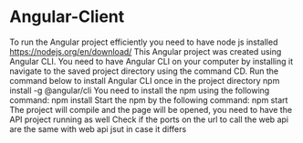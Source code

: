 # Angular-Client
To run the Angular project efficiently you need to have node js installed 
https://nodejs.org/en/download/
This Angular project was created using Angular CLI.
You need to have Angular CLI on your computer by installing it
navigate to the saved project directory  using the command CD.
Run the command below to install Angular CLI once in the project directory
npm install -g @angular/cli
You need to install the npm using the following command:
npm install
Start the npm by the following command:
npm start
The project will compile and the page will be opened, you need to have the API project running as well
Check if the ports on the url to call the web api are the same with web api jsut in case it differs 

